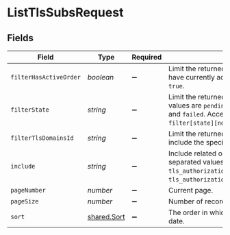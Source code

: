 # ListTlsSubsRequest


## Fields

| Field                                                                                                                                                                                      | Type                                                                                                                                                                                       | Required                                                                                                                                                                                   | Description                                                                                                                                                                                | Example                                                                                                                                                                                    |
| ------------------------------------------------------------------------------------------------------------------------------------------------------------------------------------------ | ------------------------------------------------------------------------------------------------------------------------------------------------------------------------------------------ | ------------------------------------------------------------------------------------------------------------------------------------------------------------------------------------------ | ------------------------------------------------------------------------------------------------------------------------------------------------------------------------------------------ | ------------------------------------------------------------------------------------------------------------------------------------------------------------------------------------------ |
| `filterHasActiveOrder`                                                                                                                                                                     | *boolean*                                                                                                                                                                                  | :heavy_minus_sign:                                                                                                                                                                         | Limit the returned subscriptions to those that have currently active orders. Permitted values: `true`.<br/>                                                                                |                                                                                                                                                                                            |
| `filterState`                                                                                                                                                                              | *string*                                                                                                                                                                                   | :heavy_minus_sign:                                                                                                                                                                         | Limit the returned subscriptions by state. Valid values are `pending`, `processing`, `issued`, `renewing`, and `failed`. Accepts parameters: `not` (e.g., `filter[state][not]=renewing`).<br/> |                                                                                                                                                                                            |
| `filterTlsDomainsId`                                                                                                                                                                       | *string*                                                                                                                                                                                   | :heavy_minus_sign:                                                                                                                                                                         | Limit the returned subscriptions to those that include the specific domain.                                                                                                                |                                                                                                                                                                                            |
| `include`                                                                                                                                                                                  | *string*                                                                                                                                                                                   | :heavy_minus_sign:                                                                                                                                                                         | Include related objects. Optional, comma-separated values. Permitted values: `tls_authorizations` and `tls_authorizations.globalsign_email_challenge`.<br/>                                | tls_authorizations                                                                                                                                                                         |
| `pageNumber`                                                                                                                                                                               | *number*                                                                                                                                                                                   | :heavy_minus_sign:                                                                                                                                                                         | Current page.                                                                                                                                                                              | 1                                                                                                                                                                                          |
| `pageSize`                                                                                                                                                                                 | *number*                                                                                                                                                                                   | :heavy_minus_sign:                                                                                                                                                                         | Number of records per page.                                                                                                                                                                | 20                                                                                                                                                                                         |
| `sort`                                                                                                                                                                                     | [shared.Sort](../../models/shared/sort.md)                                                                                                                                                 | :heavy_minus_sign:                                                                                                                                                                         | The order in which to list the results by creation date.                                                                                                                                   |                                                                                                                                                                                            |